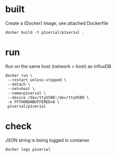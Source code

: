 # built
Create a (Docker) image, see attached Dockerfile  
```
docker build -t p1serial/p1serial .
```

# run
Run on the same host (network = host) as influxDB    
```
docker run \
 --restart unless-stopped \
 --detach \
 --net=host \
 --name=p1serial \
 --device /dev/ttyUSB0:/dev/ttyUSB0 \
 -e PYTHONUNBUFFERED=0 \
 p1serial/p1serial
```

# check
JSON string is being logged in container  
```
docker logs p1serial
```
